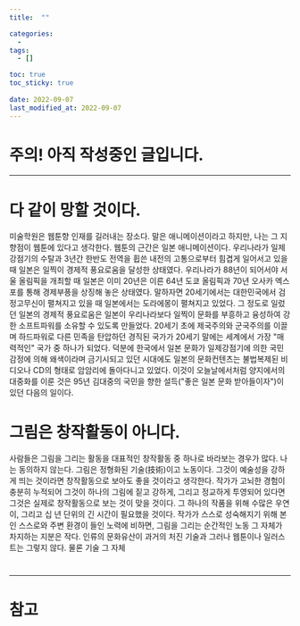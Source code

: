 ```yaml
---
title:  ""

categories:
  - 
tags:
  - []

toc: true
toc_sticky: true
 
date: 2022-09-07
last_modified_at: 2022-09-07
---
```


<h1>주의! 아직 작성중인 글입니다.</h1>

---

<h1>다 같이 망할 것이다.</h1>
미술학원은 웹툰향 인재를 길러내는 장소다. 말은 애니메이션이라고 하지만, 나는 그 지향점이 웹툰에 있다고 생각한다.  
웹툰의 근간은 일본 애니메이션이다. 우리나라가 일제강점기의 수탈과 3년간 한반도 전역을 휩쓴 내전의 고통으로부터 힘겹게 일어서고 있을 때 일본은 일찍이 경제적 풍요로움을 달성한 상태였다. 우리나라가 88년이 되어서야 서울 올림픽을 개최할 때 일본은 이미 20년은 이른 64년 도쿄 올림픽과 70년 오사카 엑스포를 통해 경제부픙을 상징해 놓은 상태였다. 말하자면 20세기에서는 대한민국에서 검정고무신이 펼쳐지고 있을 때 일본에서는 도라에몽이 펼쳐지고 있었다. 그 정도로 일렀던 일본의 경제적 풍요로움은 일본이 우리나라보다 일찍이 문화를 부흥하고 융성하여 강한 소프트파워를 소유할 수 있도록 만들었다. 20세기 초에 제국주의와 군국주의를 이끌며 하드파워로 다른 민족을 탄압하던 경직된 국가가 20세기 말에는 세계에서 가장 "매력적인" 국가 중 하나가 되었다.
덕분에 한국에서 일본 문화가 일제강점기에 의한 국민감정에 의해 왜색이라며 금기시되고 있던 시대에도 일본의 문화컨텐츠는 불법복제된 비디오나 CD의 형태로 암암리에 돌아다니고 있었다. 이것이 오늘날에서처럼 양지에서의 대중화를 이룬 것은 95년 김대중의 국민을 향한 설득("좋은 일본 문화 받아들이자")이 있던 다음의 일이다.

<h1>그림은 창작활동이 아니다.</h1>
사람들은 그림을 그리는 활동을 대표적인 창작활동 중 하나로 바라보는 경우가 많다. 나는 동의하지 않는다. 그림은 정형화된 기술(技術)이고 노동이다.  
그것이 예술성을 강하게 띄는 것이라면 창작활동으로 보아도 좋을 것이라고 생각한다. 작가가 고뇌한 경험이 충분히 누적되어 그것이 하나의 그림에 짙고 강하게, 그리고 정교하게 투영되어 있다면 그것은 실제로 창작활동으로 보는 것이 맞을 것이다. 그 하나의 작품을 위해 수많은 우연이, 그리고 십 년 단위의 긴 시간이 필요했을 것이다. 작가가 스스로 성숙해지기 위해 본인 스스로와 주변 환경이 들인 노력에 비하면, 그림을 그리는 순간적인 노동 그 자체가 차지하는 지분은 작다. 인류의 문화유산이 과거의 처진 기술과   
그러나 웹툰이나 일러스트는 그렇지 않다. 물론 기술 그 자체

<h1></h1>

---
<h1>참고</h1>